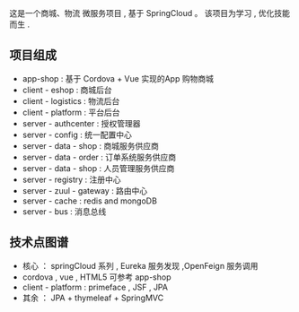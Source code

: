 这是一个商城、物流 微服务项目 , 基于 SpringCloud 。
该项目为学习 , 优化技能 而生 . 

## 项目组成
  -  app-shop : 基于 Cordova + Vue 实现的App 购物商城
  -  client - eshop : 商城后台 
  -  client - logistics : 物流后台
  -  client - platform : 平台后台
  -  server - authcenter : 授权管理器
  -  server - config : 统一配置中心
  -  server - data - shop : 商城服务供应商
  -  server - data - order : 订单系统服务供应商 
  -  server - data - shop : 人员管理服务供应商
  -  server - registry : 注册中心
  -  server - zuul - gateway : 路由中心
  -  server - cache : redis and mongoDB
  -  server - bus : 消息总线
  
  
  ## 技术点图谱
  -  核心 ： springCloud 系列 , Eureka 服务发现 ,OpenFeign 服务调用
  -  cordova , vue , HTML5 可参考  app-shop
  -  client - platform : primeface , JSF , JPA
  -  其余 ： JPA + thymeleaf + SpringMVC
